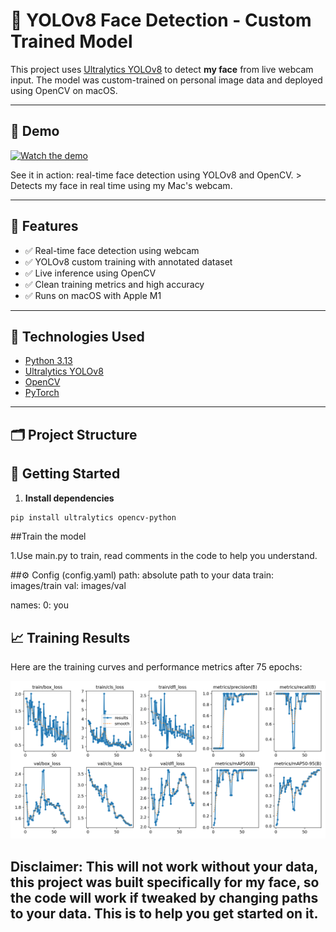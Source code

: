 # 🧠 YOLOv8 Face Detection - Custom Trained Model

This project uses [Ultralytics YOLOv8](https://github.com/ultralytics/ultralytics) to detect **my face** from live webcam input. The model was custom-trained on personal image data and deployed using OpenCV on macOS.

---

## 📸 Demo

[![Watch the demo](https://img.youtube.com/vi/_yJEXPrk828/hqdefault.jpg)](https://www.youtube.com/watch?v=_yJEXPrk828)

See it in action: real-time face detection using YOLOv8 and OpenCV. > Detects my face in real time using my Mac's webcam.

---

## 🚀 Features

- ✅ Real-time face detection using webcam
- ✅ YOLOv8 custom training with annotated dataset
- ✅ Live inference using OpenCV
- ✅ Clean training metrics and high accuracy
- ✅ Runs on macOS with Apple M1

---

## 🧰 Technologies Used

- [Python 3.13](https://www.python.org/)
- [Ultralytics YOLOv8](https://github.com/ultralytics/ultralytics)
- [OpenCV](https://opencv.org/)
- [PyTorch](https://pytorch.org/)

---

## 🗂 Project Structure

## 🏁 Getting Started

1. **Install dependencies**

```bash
pip install ultralytics opencv-python


```
##Train the model 

1.Use main.py to train, read comments in the code to help you understand. 

##⚙️ Config (config.yaml)
path: absolute path to your data
train: images/train
val: images/val

names:
  0: you

## 📈 Training Results

Here are the training curves and performance metrics after 75 epochs:

![Training Results](runs/results.png)



## Disclaimer: This will not work without your data, this project was built specifically for my face, so the code will work if tweaked by changing paths to your data. This is to help you get started on it. 
